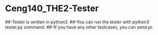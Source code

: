 # Ceng140_THE2-Tester
##-Tester is written in python3. 
##-You can run the tester with python3 tester.py command.
##-If you have any other testcases, you can send pr.
